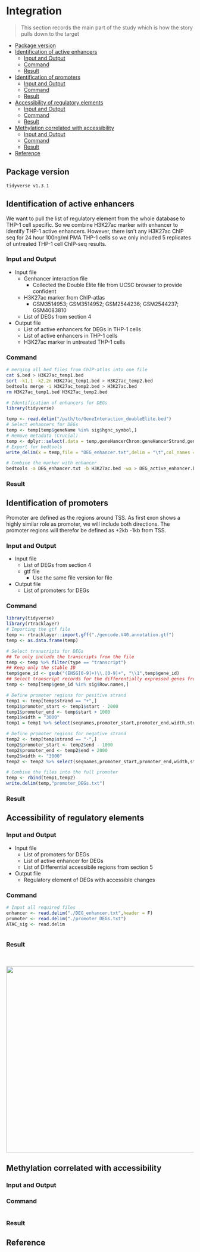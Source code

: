 # Integration
> This section records the main part of the study which is how the story pulls down to the target

* [Package version](#package-version)
* [Identification of active enhancers](#identification-of-active-enhancers)
    + [Input and Output](#input-and-output)
    + [Command](#command)
    + [Result](#result)
* [Identification of promoters](#identification-of-promoters)
    + [Input and Output](#input-and-output)
    + [Command](#command)
    + [Result](#result)
* [Accessibility of regulatory elements](#accessibility-of-regulatory-elements)
    + [Input and Output](#input-and-output)
    + [Command](#command)
    + [Result](#result)
* [Methylation correlated with accessibility](#Methylation-correlated-with-accessibility)
    + [Input and Output](#input-and-output)
    + [Command](#command)
    + [Result](#result)
* [Reference](#reference)

## Package version
`tidyverse v1.3.1`


## Identification of active enhancers

We want to pull the list of regulatory element from the whole database to THP-1 cell specific. So we combine H3K27ac marker with enhancer to identify THP-1 active enhancers. However, there isn't any H3K27ac ChIP seq for 24 hour 100ng/ml PMA THP-1 cells so we only included 5 replicates of untreated THP-1 cell ChIP-seq results.

### Input and Output

* Input file
    - Genhancer interaction file
        - Collected the Double Elite file from UCSC browser to provide confident
    - H3K27ac marker from ChIP-atlas
        - GSM3514953; GSM3514952; GSM2544236; GSM2544237; GSM4083810
    - List of DEGs from section 4
* Output file
    - List of active enhancers for DEGs in THP-1 cells
    - List of active enhancers in THP-1 cells
    - H3K27ac marker in untreated THP-1 cells

### Command

```sh
# merging all bed files from ChIP-atlas into one file
cat $.bed > H3K27ac_temp1.bed
sort -k1,1 -k2,2n H3K27ac_temp1.bed > H3K27ac_temp2.bed
bedtools merge -i H3K27ac_temp2.bed > H3K27ac.bed
rm H3K27ac_temp1.bed H3K27ac_temp2.bed
```

```R
# Identification of enhancers for DEGs
library(tidyverse)

temp <- read.delim("/path/to/GeneInteraction_doubleElite.bed")
# Select enhancers for DEGs
temp <- temp[temp$geneName %in% sig$hgnc_symbol,]
# Remove metadata (Crucial)
temp <- dplyr::select(.data = temp,geneHancerChrom:geneHancerStrand,geneName,geneAssociationMethods)
# Export for bedtools
write_delim(x = temp,file = "DEG_enhancer.txt",delim = "\t",col_names = F)
```

```sh
# Combine the marker with enhancer
bedtools -a DEG_enhancer.txt -b H3K27ac.bed -wa > DEG_active_enhancer.bed
```

### Result



## Identification of promoters

Promoter are defined as the regions around TSS. As first exon shows a highly similar role as promoter, we will include both directions. The promoter regions will therefor be defined as +2kb -1kb from TSS.

### Input and Output

* Input file
    - List of DEGs from section 4
    - gtf file
        - Use the same file version for file
* Output file
    - List of promoters for DEGs

### Command

```R
library(tidyverse)
library(rtracklayer)
# Importing the gtf file
temp <- rtracklayer::import.gff("./gencode.V40.annotation.gtf")
temp <- as.data.frame(temp)

# Select transcripts for DEGs
## To only include the transcripts from the file
temp <- temp %>% filter(type == "transcript")
## Keep only the stable ID
temp$gene_id <- gsub("(ENSG[0-9]+)\\.[0-9]+", "\\1",temp$gene_id)
## Select transcript records for the differentially expressed genes from section 4
temp <- temp[temp$gene_id %in% sig$Row.names,]

# Define promoter regions for positive strand
temp1 <- temp[temp$strand == "+",]
temp1$promoter_start <- temp1$start - 2000
temp1$promoter_end <- temp$start + 1000
temp1$width = "3000"
temp1 = temp1 %>% select(seqnames,promoter_start,promoter_end,width,strand,gene_id,gene_name,transcript_name)

# Define promoter regions for negative strand
temp2 <- temp[temp$strand == "-",]
temp2$promoter_start <- temp2$end - 1000
temp2$promoter_end <- temp2$end + 2000
temp2$width <- "3000"
temp2 <- temp2 %>% select(seqnames,promoter_start,promoter_end,width,strand,gene_id,gene_name,transcript_name)

# Combine the files into the full promoter
temp <- rbind(temp1,temp2)
write.delim(temp,"promoter_DEGs.txt")
```

### Result



## Accessibility of regulatory elements

### Input and Output

* Input file
    - List of promoters for DEGs
    - List of active enhancer for DEGs
    - List of Differential accessibile regions from section 5
* Output file
    - Regulatory element of DEGs with accessible changes

### Command

```R
# Input all required files
enhancer <- read.delim("./DEG_enhancer.txt",header = F)
promoter <- read.delim("./promoter_DEGs.txt")
ATAC_sig <- read.delim



```

### Result
<br />
<p align="center">
  <img width="990" height="500" src="https://github.com/Yifan-bio/msc/blob/8230c3aabc88260bd92445b93202b00f437c4e25/Master/Image/cb.png">
</p>


## Methylation correlated with accessibility

### Input and Output

### Command

```R

```



### Result



## Reference


